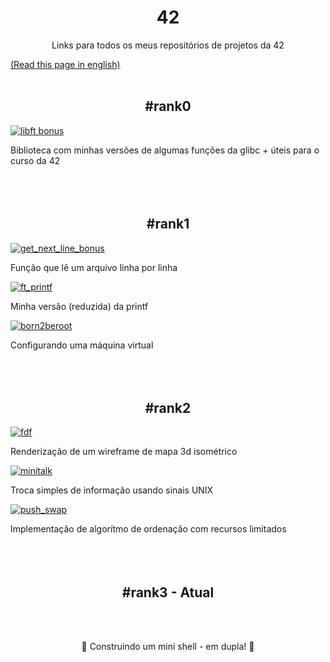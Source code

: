 <h1 align="center">
 42
</h1>
<p align="center">Links para todos os meus repositórios de projetos da 42</p>

[(Read this page in english)](https://github.com/jou-code/42/blob/main/README_EN.md)
<br></br>
<h2 align="center">
 #rank0
</h2>

[![libft bonus](https://github.com/jou-code/jou-code/assets/145489056/8e4e8578-c531-4651-ba9e-42b2782ffa1e)](https://github.com/jou-code/libft)

Biblioteca com minhas versões de algumas funções da glibc + úteis para o curso da 42
<br></br>
<br></br>

<h2 align="center">
 #rank1
</h2>

[![get_next_line_bonus](https://github.com/jou-code/jou-code/assets/145489056/10f39184-8845-4f66-90a3-dcefd8a350e6)](https://github.com/jou-code/get_next_line)

Função que lê um arquivo linha por linha

[![ft_printf](https://github.com/jou-code/jou-code/assets/145489056/0b9eab9a-6a36-4985-b61b-c3d223b2fc4d)](https://github.com/jou-code/ft_printf)

Minha versão (reduzida) da printf

[![born2beroot](https://github.com/jou-code/jou-code/assets/145489056/f89f0e48-6e0a-411b-b1a6-b0748b7eb01c)](https://github.com/jou-code/born2beroot)

Configurando uma máquina virtual
<br></br>
<br></br>

<h2 align="center">
 #rank2
</h2>

[![fdf](https://github.com/jou-code/42-project-badges/blob/main/badges/fdfe.png)](https://github.com/jou-code/fdf)

Renderização de um wireframe de mapa 3d isométrico

[![minitalk](https://github.com/jou-code/42-project-badges/raw/main/badges/minitalke.png)](https://github.com/jou-code/minitalk)

Troca simples de informação usando sinais UNIX

[![push_swap](https://github.com/jou-code/42-project-badges/raw/main/badges/push_swape.png)](https://github.com/jou-code/push_swap)

Implementação de algorítmo de ordenação com recursos limitados
<br></br>
<br></br>

<h2 align="center">
 #rank3 - Atual
</h2>
<br></br>
<p align="center" > 🚧 Construindo um mini shell - em dupla! 🚧 </p>
<br></br>
